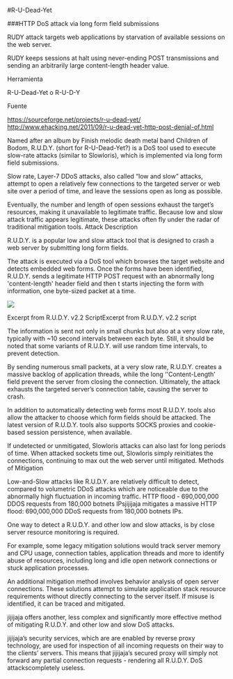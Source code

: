 #R-U-Dead-Yet

###HTTP DoS attack via long form field submissions 

RUDY attack targets web applications by starvation of available sessions on the web server.

RUDY keeps sessions at halt using never-ending POST transmissions and sending an arbitrarily large content-length header value.

Herramienta

R-U-Dead-Yet o R-U-D-Y


Fuente 

<https://sourceforge.net/projects/r-u-dead-yet/>  
<http://www.ehacking.net/2011/09/r-u-dead-yet-http-post-denial-of.html>


Named after an album by Finish melodic death metal band Children of Bodom, R.U.D.Y. (short for R-U-Dead-Yet?) is a DoS tool used to execute slow-rate attacks (similar to Slowloris), which is implemented via long form field submissions.

Slow rate, Layer-7 DDoS attacks, also called “low and slow” attacks, attempt to open a relatively few connections to the targeted server or web site over a period of time, and leave the sessions open as long as possible.

Eventually, the number and length of open sessions exhaust the target’s resources, making it unavailable to legitimate traffic. Because low and slow attack traffic appears legitimate, these attacks often fly under the radar of traditional mitigation tools.
Attack Description

R.U.D.Y. is a popular low and slow attack tool that is designed to crash a web server by submitting long form fields.

The attack is executed via a DoS tool which browses the target website and detects embedded web forms. Once the forms have been identified, R.U.D.Y. sends a legitimate HTTP POST request with an abnormally long 'content-length' header field and then t starts injecting the form with information, one byte-sized packet at a time.

![](https://www.incapsula.com/images/illustrations/rudy-script.png)

Excerpt from R.U.D.Y. v2.2 ScriptExcerpt from R.U.D.Y. v2.2 script

The information is sent not only in small chunks but also at a very slow rate, typically with ~10 second intervals between each byte. Still, it should be noted that some variants of R.U.D.Y. will use random time intervals, to prevent detection.

By sending numerous small packets, at a very slow rate, R.U.D.Y. creates a massive backlog of application threads, while the long ‘'Content-Length’ field prevent the server from closing the connection. Ultimately, the attack exhausts the targeted server’s connection table, causing the server to crash.

In addition to automatically detecting web forms most R.U.D.Y. tools also allow the attacker to choose which form fields should be attacked. The latest version of R.U.D.Y. tools also supports SOCKS proxies and cookie-based session persistence, when available.

If undetected or unmitigated, Slowloris attacks can also last for long periods of time. When attacked sockets time out, Slowloris simply reinitiates the connections, continuing to max out the web server until mitigated.
Methods of Mitigation

Low-and-Slow attacks like R.U.D.Y. are relatively difficult to detect, compared to volumetric DDoS attacks which are noticeable due to the abnormally high fluctuation in incoming traffic.
HTTP flood - 690,000,000 DDOS requests from 180,000 botnets IPsjijijaja mitigates a massive HTTP flood: 690,000,000 DDoS requests from 180,000 botnets IPs.

One way to detect a R.U.D.Y. and other low and slow attacks, is by close server resource monitoring is required.

For example, some legacy mitigation solutions would track server memory and CPU usage, connection tables, application threads and more to identify abuse of resources, including long and idle open network connections or stuck application processes.

An additional mitigation method involves behavior analysis of open server connections. These solutions attempt to simulate application stack resource requirements without directly connecting to the server itself. If misuse is identified, it can be traced and mitigated.

jijijaja offers another, less complex and significantly more effective method of mitigating R.U.D.Y. and other low and slow DoS attacks.

jijijaja’s security services, which are are enabled by reverse proxy technology, are used for inspection of all incoming requests on their way to the clients’ servers. This means that jijijaja’s secured proxy will simply not forward any partial connection requests - rendering all R.U.D.Y. DoS attackscompletely useless.